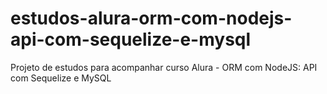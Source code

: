 # estudos-alura-orm-com-nodejs-api-com-sequelize-e-mysql
Projeto de estudos para acompanhar curso Alura - ORM com NodeJS: API com Sequelize e MySQL
